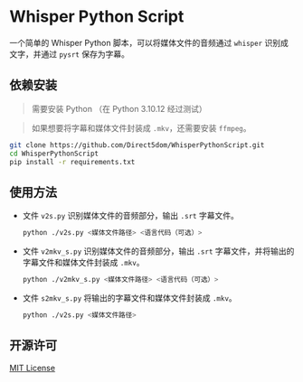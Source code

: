 # Whisper Python Script

一个简单的 Whisper Python 脚本，可以将媒体文件的音频通过 `whisper` 识别成文字，并通过 `pysrt` 保存为字幕。

## 依赖安装

> 需要安装 Python （在 Python 3.10.12 经过测试）

> 如果想要将字幕和媒体文件封装成 `.mkv`，还需要安装 `ffmpeg`。

```bash
git clone https://github.com/Direct5dom/WhisperPythonScript.git
cd WhisperPythonScript
pip install -r requirements.txt
```

## 使用方法

- 文件 `v2s.py` 识别媒体文件的音频部分，输出 `.srt` 字幕文件。
    ```bash
    python ./v2s.py <媒体文件路径> <语言代码（可选）>
    ``` 
- 文件 `v2mkv_s.py` 识别媒体文件的音频部分，输出 `.srt` 字幕文件，并将输出的字幕文件和媒体文件封装成 `.mkv`。
    ```bash
    python ./v2mkv_s.py <媒体文件路径> <语言代码（可选）>
    ``` 
- 文件 `s2mkv_s.py` 将输出的字幕文件和媒体文件封装成 `.mkv`。
    ```bash
    python ./v2s.py <媒体文件路径>
    ``` 

## 开源许可

[MIT License](./LICENSE)